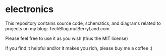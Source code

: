 # electronics
This repository contains source code, schematics, and diagrams related to projects on my blog: TechBlog.mulBerryLand.com

Please feel free to use it as you wish (thus the MIT license)

If you find it helpful and/or it makes you rich, please buy me a coffee :)
